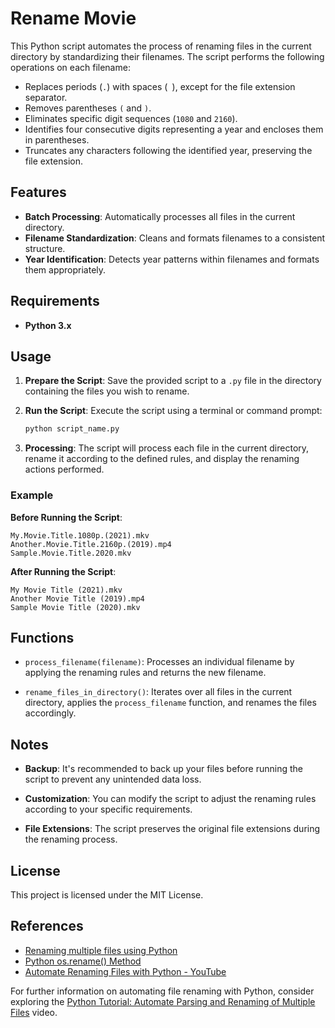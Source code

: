 # Rename Movie

This Python script automates the process of renaming files in the current directory by standardizing their filenames. The script performs the following operations on each filename:

- Replaces periods (`.`) with spaces (` `), except for the file extension separator.
- Removes parentheses `(` and `)`.
- Eliminates specific digit sequences (`1080` and `2160`).
- Identifies four consecutive digits representing a year and encloses them in parentheses.
- Truncates any characters following the identified year, preserving the file extension.

## Features

- **Batch Processing**: Automatically processes all files in the current directory.
- **Filename Standardization**: Cleans and formats filenames to a consistent structure.
- **Year Identification**: Detects year patterns within filenames and formats them appropriately.

## Requirements

- **Python 3.x**

## Usage

1. **Prepare the Script**: Save the provided script to a `.py` file in the directory containing the files you wish to rename.

2. **Run the Script**: Execute the script using a terminal or command prompt:

   ```bash
   python script_name.py
   ```

3. **Processing**: The script will process each file in the current directory, rename it according to the defined rules, and display the renaming actions performed.

### Example

**Before Running the Script**:

```
My.Movie.Title.1080p.(2021).mkv
Another.Movie.Title.2160p.(2019).mp4
Sample.Movie.Title.2020.mkv
```

**After Running the Script**:

```
My Movie Title (2021).mkv
Another Movie Title (2019).mp4
Sample Movie Title (2020).mkv
```

## Functions

- `process_filename(filename)`: Processes an individual filename by applying the renaming rules and returns the new filename.

- `rename_files_in_directory()`: Iterates over all files in the current directory, applies the `process_filename` function, and renames the files accordingly.

## Notes

- **Backup**: It's recommended to back up your files before running the script to prevent any unintended data loss.

- **Customization**: You can modify the script to adjust the renaming rules according to your specific requirements.

- **File Extensions**: The script preserves the original file extensions during the renaming process.

## License

This project is licensed under the MIT License.

## References

- [Renaming multiple files using Python](https://www.geeksforgeeks.org/rename-multiple-files-using-python/)
- [Python os.rename() Method](https://www.tutorialspoint.com/python/os_rename.htm)
- [Automate Renaming Files with Python - YouTube](https://www.youtube.com/watch?v=xRMpit-xEaI)

For further information on automating file renaming with Python, consider exploring the [Python Tutorial: Automate Parsing and Renaming of Multiple Files](https://www.youtube.com/watch?v=ve2pmm5JqmI) video. 
